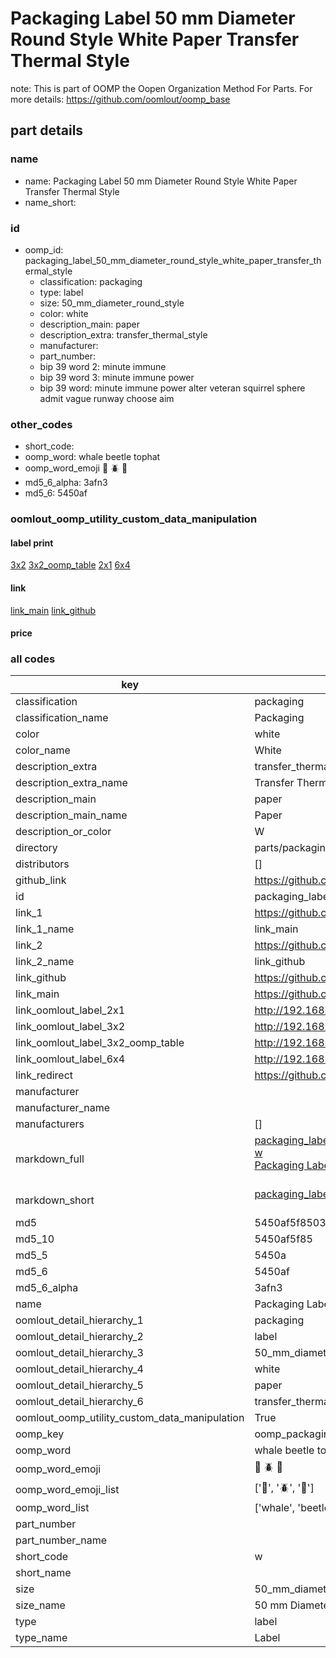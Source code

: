 # Packaging Label 50 mm Diameter Round Style White Paper Transfer Thermal Style  

note: This is part of OOMP the Oopen Organization Method For Parts. For more details: https://github.com/oomlout/oomp_base

##  part details
  







### name
* name: Packaging Label 50 mm Diameter Round Style White Paper Transfer Thermal Style
* name_short: 
### id
* oomp_id: packaging_label_50_mm_diameter_round_style_white_paper_transfer_thermal_style
  * classification: packaging
  * type: label
  * size: 50_mm_diameter_round_style
  * color: white
  * description_main: paper
  * description_extra: transfer_thermal_style
  * manufacturer: 
  * part_number: 
  * bip 39 word 2: minute immune
  * bip 39 word 3: minute immune power
  * bip 39 word: minute immune power alter veteran squirrel sphere admit vague runway choose aim

### other_codes
* short_code: 
* oomp_word: whale beetle tophat
* oomp_word_emoji :whale: :beetle: :tophat:
* md5_6_alpha: 3afn3
* md5_6: 5450af






### oomlout_oomp_utility_custom_data_manipulation
#### label print
[3x2](http://192.168.1.245:1112/?label=oomp%203afn3)
[3x2_oomp_table](http://192.168.1.108:1112/?label=oomp%203afn3)
[2x1](http://192.168.1.242:1112/?label=oomp%203afn3)
[6x4](http://192.168.1.55:1112/?label=oomp%203afn3)    

#### link

[link_main](https://github.com/oomlout/oomlout_oomp_version_1_messy/tree/main/parts/packaging_label_50_mm_diameter_round_style_white_paper_transfer_thermal_style) [link_github](https://github.com/oomlout/oomlout_oomp_version_1_messy/tree/main/parts/packaging_label_50_mm_diameter_round_style_white_paper_transfer_thermal_style)                             

#### price







### all codes 
| key | value |  
| --- | --- |  
| classification | packaging |  
| classification_name | Packaging |  
| color | white |  
| color_name | White |  
| description_extra | transfer_thermal_style |  
| description_extra_name | Transfer Thermal Style |  
| description_main | paper |  
| description_main_name | Paper |  
| description_or_color | W  |  
| directory | parts/packaging_label_50_mm_diameter_round_style_white_paper_transfer_thermal_style |  
| distributors | [] |  
| github_link | https://github.com/oomlout/oomlout_oomp_part_src/tree/main/parts/packaging_label_50_mm_diameter_round_style_white_paper_transfer_thermal_style |  
| id | packaging_label_50_mm_diameter_round_style_white_paper_transfer_thermal_style |  
| link_1 | https://github.com/oomlout/oomlout_oomp_version_1_messy/tree/main/parts/packaging_label_50_mm_diameter_round_style_white_paper_transfer_thermal_style |  
| link_1_name | link_main |  
| link_2 | https://github.com/oomlout/oomlout_oomp_version_1_messy/tree/main/parts/packaging_label_50_mm_diameter_round_style_white_paper_transfer_thermal_style |  
| link_2_name | link_github |  
| link_github | https://github.com/oomlout/oomlout_oomp_version_1_messy/tree/main/parts/packaging_label_50_mm_diameter_round_style_white_paper_transfer_thermal_style |  
| link_main | https://github.com/oomlout/oomlout_oomp_version_1_messy/tree/main/parts/packaging_label_50_mm_diameter_round_style_white_paper_transfer_thermal_style |  
| link_oomlout_label_2x1 | http://192.168.1.242:1112/?label=oomp%203afn3 |  
| link_oomlout_label_3x2 | http://192.168.1.245:1112/?label=oomp%203afn3 |  
| link_oomlout_label_3x2_oomp_table | http://192.168.1.108:1112/?label=oomp%203afn3 |  
| link_oomlout_label_6x4 | http://192.168.1.55:1112/?label=oomp%203afn3 |  
| link_redirect | https://github.com/oomlout/oomlout_oomp_version_1_messy/tree/main/parts/packaging_label_50_mm_diameter_round_style_white_paper_transfer_thermal_style |  
| manufacturer |  |  
| manufacturer_name |  |  
| manufacturers | [] |  
| markdown_full | [packaging_label_50_mm_diameter_round_style_white_paper_transfer_thermal_style](none)<br>[w](none)<br>[Packaging Label 50 Mm Diameter Round Style White Paper Transfer Thermal Style](none)<br><br> |  
| markdown_short | [packaging_label_50_mm_diameter_round_style_white_paper_transfer_thermal_style](none)<br><br> |  
| md5 | 5450af5f8503ba2f4ef99077529c6c6a |  
| md5_10 | 5450af5f85 |  
| md5_5 | 5450a |  
| md5_6 | 5450af |  
| md5_6_alpha | 3afn3 |  
| name | Packaging Label 50 mm Diameter Round Style White Paper Transfer Thermal Style |  
| oomlout_detail_hierarchy_1 | packaging |  
| oomlout_detail_hierarchy_2 | label |  
| oomlout_detail_hierarchy_3 | 50_mm_diameter_round_style |  
| oomlout_detail_hierarchy_4 | white |  
| oomlout_detail_hierarchy_5 | paper |  
| oomlout_detail_hierarchy_6 | transfer_thermal_style |  
| oomlout_oomp_utility_custom_data_manipulation | True |  
| oomp_key | oomp_packaging_label_50_mm_diameter_round_style_white_paper_transfer_thermal_style |  
| oomp_word | whale beetle tophat |  
| oomp_word_emoji | :whale: :beetle: :tophat: |  
| oomp_word_emoji_list | [':whale:', ':beetle:', ':tophat:'] |  
| oomp_word_list | ['whale', 'beetle', 'tophat'] |  
| part_number |  |  
| part_number_name |  |  
| short_code | w |  
| short_name |  |  
| size | 50_mm_diameter_round_style |  
| size_name | 50 mm Diameter Round Style |  
| type | label |  
| type_name | Label |  
